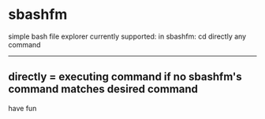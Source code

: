 # sbashfm
simple bash file explorer
currently supported:
 in sbashfm:
  cd
 directly
  any command 

----------------------------------------------------------------------------
directly = executing command if no sbashfm's command matches desired command
----------------------------------------------------------------------------
have fun
